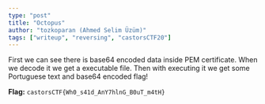 ```yaml
---
type: "post"
title: "Octopus"
author: "tozkoparan (Ahmed Selim Üzüm)"
tags: ["writeup", "reversing", "castorsCTF20"]
---
```



First we can see there is base64 encoded data inside PEM certificate. When we
decode it we get a executable file. Then with executing it we get some Portuguese
text and base64 encoded flag!

**Flag:** `castorsCTF{Wh0_s41d_AnY7hlnG_B0uT_m4tH}`

